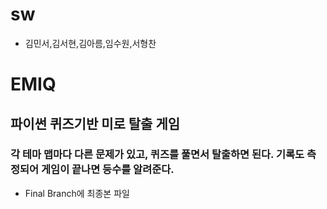 # sw
* 김민서,김서현,김아름,임수원,서형찬

# EMIQ

## 파이썬 퀴즈기반 미로 탈출 게임

### 각 테마 맵마다 다른 문제가 있고, 퀴즈를 풀면서 탈출하면 된다. 기록도 측정되어 게임이 끝나면 등수를 알려준다.

- Final Branch에 최종본 파일
